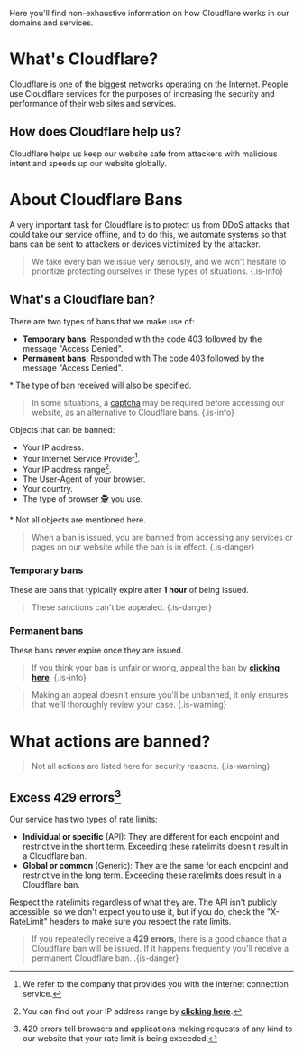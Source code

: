 Here you'll find non-exhaustive information on how Cloudflare works in our domains and services.

# What's Cloudflare?

Cloudflare is one of the biggest networks operating on the Internet. People use Cloudflare services for the purposes of increasing the security and performance of their web sites and services.

## How does Cloudflare help us?

Cloudflare helps us keep our website safe from attackers with malicious intent and speeds up our website globally.

# About Cloudflare Bans

A very important task for Cloudflare is to protect us from DDoS attacks that could take our service offline, and to do this, we automate systems so that bans can be sent to attackers or devices victimized by the attacker.

> We take every ban we issue very seriously, and we won't hesitate to prioritize protecting ourselves in these types of situations.
> {.is-info}

## What's a Cloudflare ban?

There are two types of bans that we make use of:
- **Temporary bans**: Responded with the code 403 followed by the message "Access Denied".
- **Permanent bans**: Responded with The code 403 followed by the message "Access Denied".

\* The type of ban received will also be specified.

> In some situations, a [captcha](https://www.hcaptcha.com) may be required before accessing our website, as an alternative to Cloudflare bans.
> {.is-info}

Objects that can be banned:
- Your IP address.
- Your Internet Service Provider[^1].
- Your IP address range[^2].
- The User-Agent of your browser.
- Your country.
- The type of browser [🕵️](https://www.torproject.org/) you use.

\* Not all objects are mentioned here.

> When a ban is issued, you are banned from accessing any services or pages on our website while the ban is in effect.
> {.is-danger}

### Temporary bans

These are bans that typically expire after **1 hour** of being issued.

> These sanctions can't be appealed.
> {.is-danger}

### Permanent bans

These bans never expire once they are issued.

> If you think your ban is unfair or wrong, appeal the ban by **[clicking here](https://forms.gle/Pdig38H5gn6XfyW76)**.
> {.is-info}

> Making an appeal doesn't ensure you'll be unbanned, it only ensures that we'll thoroughly review your case.
> {.is-warning}

# What actions are banned?

> Not all actions are listed here for security reasons.
> {.is-warning}

## Excess 429 errors[^3]

Our service has two types of rate limits:
- **Individual or specific** (API): They are different for each endpoint and restrictive in the short term. Exceeding these ratelimits doesn't result in a Cloudflare ban.
- **Global or common** (Generic): They are the same for each endpoint and restrictive in the long term. Exceeding these ratelimits does result in a Cloudflare ban.

Respect the ratelimits regardless of what they are. The API isn't publicly accessible, so we don't expect you to use it, but if you do, check the "X-RateLimit" headers to make sure you respect the rate limits.

> If you repeatedly receive a **429 errors**, there is a good chance that a Cloudflare ban will be issued. If it happens frequently you'll receive a permanent Cloudflare ban.
> .{is-danger}

[^1]: We refer to the company that provides you with the internet connection service.
[^2]: You can find out your IP address range by **[clicking here](https://www.calculator.net/ip-subnet-calculator.html)**.
[^3]: 429 errors tell browsers and applications making requests of any kind to our website that your rate limit is being exceeded.
